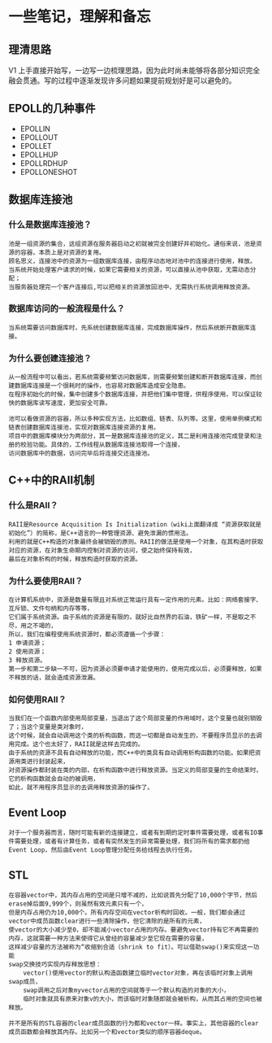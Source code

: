# 一些笔记，理解和备忘
## 理清思路
V1 上手直接开始写，一边写一边梳理思路，因为此时尚未能够将各部分知识完全融会贯通。写的过程中逐渐发现许多问题如果提前规划好是可以避免的。

## EPOLL的几种事件
+ EPOLLIN
+ EPOLLOUT
+ EPOLLET
+ EPOLLHUP
+ EPOLLRDHUP
+ EPOLLONESHOT

## 数据库连接池
### 什么是数据库连接池？
    池是一组资源的集合，这组资源在服务器启动之初就被完全创建好并初始化。通俗来说，池是资源的容器，本质上是对资源的复用。
    顾名思义，连接池中的资源为一组数据库连接，由程序动态地对池中的连接进行使用，释放。
    当系统开始处理客户请求的时候，如果它需要相关的资源，可以直接从池中获取，无需动态分配；
    当服务器处理完一个客户连接后,可以把相关的资源放回池中，无需执行系统调用释放资源。

### 数据库访问的一般流程是什么？
    当系统需要访问数据库时，先系统创建数据库连接，完成数据库操作，然后系统断开数据库连接。

### 为什么要创建连接池？
    从一般流程中可以看出，若系统需要频繁访问数据库，则需要频繁创建和断开数据库连接，而创建数据库连接是一个很耗时的操作，也容易对数据库造成安全隐患。
    在程序初始化的时候，集中创建多个数据库连接，并把他们集中管理，供程序使用，可以保证较快的数据库读写速度，更加安全可靠。

    池可以看做资源的容器，所以多种实现方法，比如数组、链表、队列等。这里，使用单例模式和链表创建数据库连接池，实现对数据库连接资源的复用。
    项目中的数据库模块分为两部分，其一是数据库连接池的定义，其二是利用连接池完成登录和注册的校验功能。具体的，工作线程从数据库连接池取得一个连接，
    访问数据库中的数据，访问完毕后将连接交还连接池。

## C++中的RAII机制
### 什么是RAII？
    RAII是Resource Acquisition Is Initialization（wiki上面翻译成 “资源获取就是初始化”）的简称，是C++语言的一种管理资源、避免泄漏的惯用法。
    利用的就是C++构造的对象最终会被销毁的原则。RAII的做法是使用一个对象，在其构造时获取对应的资源，在对象生命期内控制对资源的访问，使之始终保持有效，
    最后在对象析构的时候，释放构造时获取的资源。

### 为什么要使用RAII？
    在计算机系统中，资源是数量有限且对系统正常运行具有一定作用的元素。比如：网络套接字、互斥锁、文件句柄和内存等等，
    它们属于系统资源。由于系统的资源是有限的，就好比自然界的石油，铁矿一样，不是取之不尽，用之不竭的，
    所以，我们在编程使用系统资源时，都必须遵循一个步骤：
    1 申请资源；
    2 使用资源；
    3 释放资源。
    第一步和第二步缺一不可，因为资源必须要申请才能使用的，使用完成以后，必须要释放，如果不释放的话，就会造成资源泄漏。

### 如何使用RAII？
    当我们在一个函数内部使用局部变量，当退出了这个局部变量的作用域时，这个变量也就别销毁了；当这个变量是类对象时，
    这个时候，就会自动调用这个类的析构函数，而这一切都是自动发生的，不要程序员显示的去调用完成。这个也太好了，RAII就是这样去完成的。
    由于系统的资源不具有自动释放的功能，而C++中的类具有自动调用析构函数的功能。如果把资源用类进行封装起来，
    对资源操作都封装在类的内部，在析构函数中进行释放资源。当定义的局部变量的生命结束时，它的析构函数就会自动的被调用，
    如此，就不用程序员显示的去调用释放资源的操作了。

## Event Loop
    对于一个服务器而言，随时可能有新的连接建立，或者有到期的定时事件需要处理，或者有IO事件需要处理，或者有计算任务，或者有突然发生的异常需要处理，我们将所有的需求都扔给Event Loop，然后由Event Loop管理分配任务给线程去执行任务。
    

## STL
    在容器vector中，其内存占用的空间是只增不减的，比如说首先分配了10,000个字节，然后erase掉后面9,999个，则虽然有效元素只有一个，
    但是内存占用仍为10,000个。所有内存空间在vector析构时回收。一般，我们都会通过vector中成员函数clear进行一些清除操作，但它清除的是所有的元素，
    使vector的大小减少至0，却不能减小vector占用的内存。要避免vector持有它不再需要的内存，这就需要一种方法来使得它从曾经的容量减少至它现在需要的容量，
    这样减少容量的方法被称为“收缩到合适（shrink to fit）。可以借助swap()来实现这一功能
    swap交换技巧实现内存释放思想：
        vector()使用vector的默认构造函数建立临时vector对象，再在该临时对象上调用swap成员，
        swap调用之后对象myvector占用的空间就等于一个默认构造的对象的大小，
        临时对象就具有原来对象v的大小，而该临时对象随即就会被析构，从而其占用的空间也被释放。

    并不是所有的STL容器的clear成员函数的行为都和vector一样。事实上，其他容器的clear成员函数都会释放其内存。比如另一个和vector类似的顺序容器deque。


